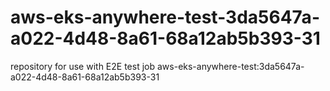 # aws-eks-anywhere-test-3da5647a-a022-4d48-8a61-68a12ab5b393-31
repository for use with E2E test job aws-eks-anywhere-test:3da5647a-a022-4d48-8a61-68a12ab5b393-31
